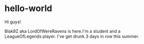 # hello-world

Hi guys!

Blak9Z aka LordOfWereRavens is here.I'm a student and a LeagueOfLegends player.
I've get drunk 3 days in row this summer.
